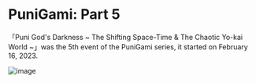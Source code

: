 # PuniGami: Part 5
「Puni God's Darkness ~ The Shifting Space-Time & The Chaotic Yo-kai World ~」was the 5th event of the PuniGami series, it started on February 16, 2023.

![image](https://github.com/user-attachments/assets/61b6e823-a38c-49e1-aab9-761d25f1e28d)
